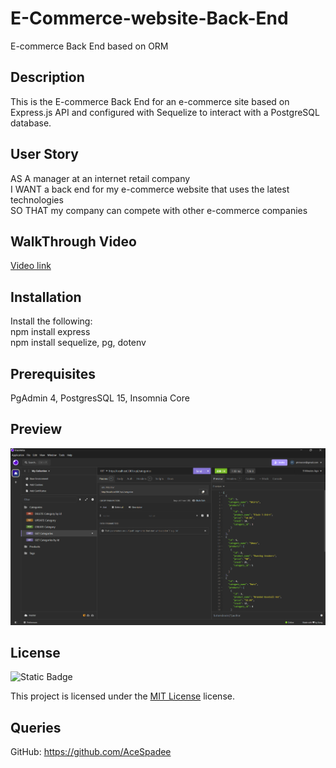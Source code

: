 # E-Commerce-website-Back-End
E-commerce Back End based on ORM

## Description
This is the E-commerce Back End for an e-commerce site based on Express.js API and configured with Sequelize to interact with a PostgreSQL database.

## User Story
AS A manager at an internet retail company
<br>
I WANT a back end for my e-commerce website that uses the latest technologies
<br>
SO THAT my company can compete with other e-commerce companies

## WalkThrough Video
[Video link](https://drive.google.com/file/d/1pWmc4rUtit0Q1JM9_32b-QcfpIDmIY5q/view?usp=drive_link)

## Installation

 Install the following:
 <br>
 npm install express
 <br>
 npm install sequelize, pg, dotenv

 ## Prerequisites
 PgAdmin 4, PostgresSQL 15, Insomnia Core

 ## Preview
<img src="./assets/Screenshot 2024-08-31 204330.png" width="720" heigth="480">


 ## License

 ![Static Badge](https://img.shields.io/badge/MIT-License-blue)

 This project is licensed under the [MIT License](https://choosealicense.com/licenses/mit/) license.

 ## Queries

 GitHub: https://github.com/AceSpadee